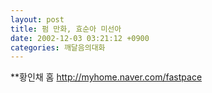 ```yaml
---
layout: post
title: 펌 만화, 효순아 미선아
date: 2002-12-03 03:21:12 +0900
categories: 깨달음의대화
---
```

**황인채 홈
[ http://myhome.naver.com/fastpace</b>](http://myhome.naver.com/fastpace)